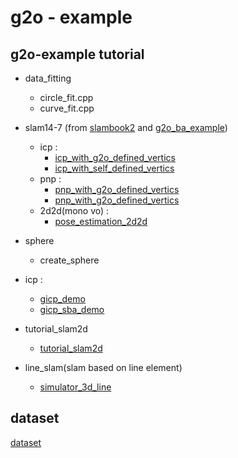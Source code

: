 # g2o - example

## g2o-example tutorial

* data_fitting
  * circle_fit.cpp
  * curve_fit.cpp

* slam14-7 (from [slambook2](https://github.com/gaoxiang12/slambook) and [g2o_ba_example](https://github.com/gaoxiang12/g2o_ba_example))
  * icp :
    * [icp_with_g2o_defined_vertics](./slam14-7/icp_g2o_defined.cpp)
    * [icp_with_self_defined_vertics](./slam14-7/icp_self_defined.cpp)
  * pnp :
    * [pnp_with_g2o_defined_vertics](./slam14-7/pnp_g2o_defined.cpp)
    * [pnp_with_g2o_defined_vertics](./slam14-7/pnp_self_defined.cpp)
  * 2d2d(mono vo) :
    * [pose_estimation_2d2d](./slam14-7/pose_estimation_2d2d.cpp)

* sphere
  * create_sphere

* icp : 
  * [gicp_demo](./icp/gicp_demo.cpp)
  * [gicp_sba_demo](./icp/gicp_sba_demo.cpp)

* tutorial_slam2d
  * [tutorial_slam2d](./tutorial_slam2d/tutorial_slam2d.cpp)

* line_slam(slam based on line element)
  * [simulator_3d_line](./line_slam/simulator_3d_line.cpp)

## dataset

[dataset](./data/)
